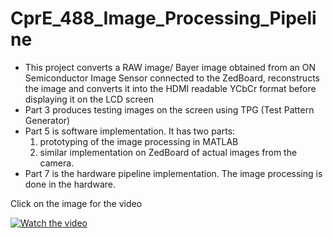 # CprE_488_Image_Processing_Pipeline

- This project converts a RAW image/ Bayer image obtained from an ON Semiconductor Image Sensor connected to the ZedBoard, reconstructs the image and converts it into the HDMI readable YCbCr format before displaying it on the LCD screen
- Part 3 produces testing images on the screen using TPG (Test Pattern Generator)
- Part 5 is software implementation. It has two parts:
  1. prototyping of the image processing in MATLAB
  2. similar implementation on ZedBoard of actual images from the camera.
- Part 7 is the hardware pipeline implementation. The image processing is done in the hardware.


Click on the image for the video

[![Watch the video](https://img.youtube.com/vi/DFdUQj4XIdo/hqdefault.jpg)](https://www.youtube.com/watch?v=DFdUQj4XIdo)
